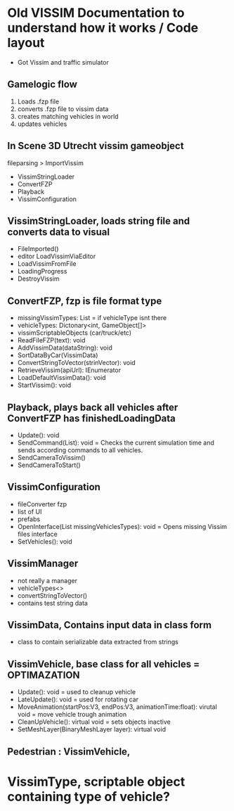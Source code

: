# Old VISSIM Documentation to understand how it works / Code layout
- Got Vissim and traffic simulator

## Gamelogic flow
1. Loads .fzp file
2. converts .fzp file to vissim data
3. creates matching vehicles in world
4. updates vehicles

## In Scene 3D Utrecht vissim gameobject
fileparsing > ImportVissim
- VissimStringLoader
- ConvertFZP
- Playback
- VissimConfiguration

## VissimStringLoader, loads string file and converts data to visual
- FileImported()
- editor LoadVissimViaEditor
- LoadVissimFromFile
- LoadingProgress
- DestroyVissim

## ConvertFZP, fzp is file format type
- missingVissimTypes: List<int> = if vehicleType isnt there
- vehicleTypes: Dictonary<int, GameObject[]>
- vissimScriptableObjects (car/truck/etc)
- ReadFileFZP(text): void
- AddVissimData(dataString): void
- SortDataByCar(VissimData)
- ConvertStringToVector(strinVector): void
- RetrieveVissim(apiUrl): IEnumerator
- LoadDefaultVissimData(): void
- StartVissim(): void

## Playback, plays back all vehicles after ConvertFZP has finishedLoadingData
- Update(): void
- SendCommand(List<VissimData>): void = Checks the current simulation time and sends according commands to all vehicles.
- SendCameraToVissim()
- SendCameraToStart()

## VissimConfiguration
- fileConverter fzp
- list of UI
- prefabs
- OpenInterface(List<int> missingVehiclesTypes): void = Opens missing Vissim files interface
- SetVehicles(): void

## VissimManager
- not really a manager
- vehicleTypes<>
- convertStringToVector()
- contains test string data

## VissimData, Contains input data in class form
- class to contain serializable data extracted from strings

## VissimVehicle, base class for all vehicles = OPTIMAZATION
- Update(): void = used to cleanup vehicle
- LateUpdate(): void = used for rotating car
- MoveAnimation(startPos:V3, endPos:V3, animationTime:float): virutal void = move vehicle trough animation
- CleanUpVehicle(): virtual void = sets objects inactive
- SetMeshLayer(BinaryMeshLayer layer): virtual void

## Pedestrian : VissimVehicle, 

# VissimType, scriptable object containing type of vehicle?